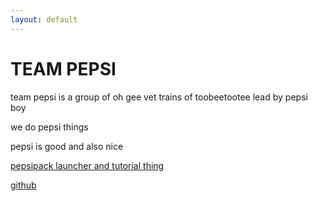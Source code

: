 ```yaml
---
layout: default
---
```


<h1 class="benis"><lol>T</lol><oman>EA<lol>M P</lol></oman><lol>EPS</lol><oman>I</oman></h1>

team pepsi is a group of oh gee vet trains of toobeetootee lead by pepsi boy

we do pepsi things

pepsi is good and also nice

[pepsipack launcher and tutorial thing](/pepsipack)

[github](https://github.com/Team-Pepsi)

